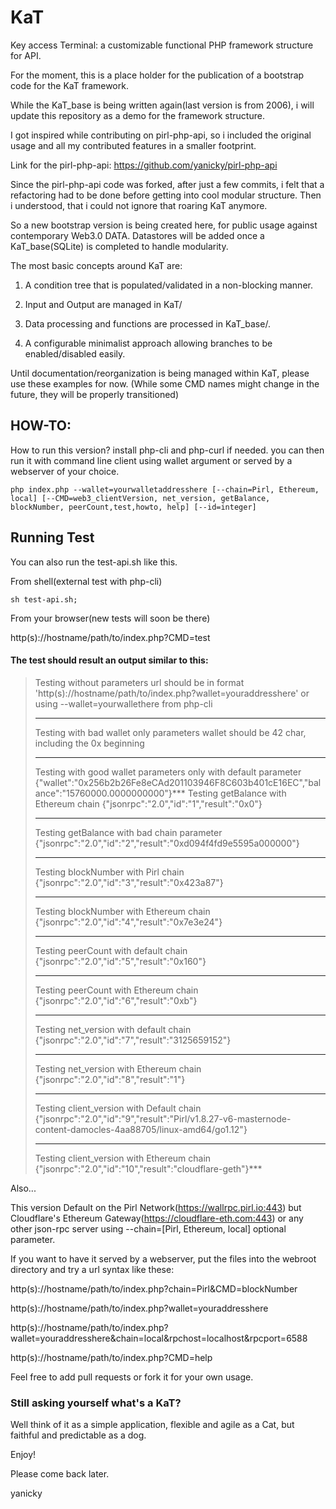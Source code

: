 # KaT
Key access Terminal: a customizable functional PHP framework structure for API.

For the moment, this is a place holder for the publication of a bootstrap code for the KaT framework.

While the KaT_base is being written again(last version is from 2006), i will update this repository as a demo for the framework structure. 

I got inspired while contributing on pirl-php-api, so i included the original usage and all my contributed features in a smaller footprint.

Link for the pirl-php-api: https://github.com/yanicky/pirl-php-api

Since the pirl-php-api code was forked, after just a few commits, i felt that a refactoring had to be done before getting into cool modular structure. Then i understood, that i could not ignore that roaring KaT anymore. 

So a new bootstrap version is being created here, for public usage against contemporary Web3.0 DATA. Datastores will be added once a KaT_base(SQLite) is completed to handle modularity. 

The most basic concepts around KaT are:

1. A condition tree that is populated/validated in a non-blocking manner.

2. Input and Output are managed in KaT/ 

3. Data processing and functions are processed in KaT_base/.

4. A configurable minimalist approach allowing branches to be enabled/disabled easily.


Until documentation/reorganization is being managed within KaT, please use these examples for now.
(While some CMD names might change in the future, they will be properly transitioned)

## HOW-TO:

How to run this version? install php-cli and php-curl if needed. you can then run it with command line client using wallet argument or served by a webserver of your choice.
```
php index.php --wallet=yourwalletaddresshere [--chain=Pirl, Ethereum, local] [--CMD=web3_clientVersion, net_version, getBalance, blockNumber, peerCount,test,howto, help] [--id=integer]
```
## Running Test

You can also run the test-api.sh like this.

From shell(external test with php-cli)
```
sh test-api.sh;
```

From your browser(new tests will soon be there)

http(s)://hostname/path/to/index.php?CMD=test

#### The test should result an output similar to this:
>
> Testing without parameters
> url should be in format 'http(s)://hostname/path/to/index.php?wallet=youraddresshere' or using --wallet=yourwallethere from php-cli
> ***
> Testing with bad wallet only parameters
> wallet should be 42 char, including the 0x beginning
> ***
> Testing with good wallet parameters only with default parameter
> {"wallet":"0x256b2b26Fe8eCAd201103946F8C603b401cE16EC","balance":"15760000.0000000000"}***
> Testing getBalance with Ethereum chain
> {"jsonrpc":"2.0","id":"1","result":"0x0"}
> ***
> Testing getBalance with bad chain parameter
> {"jsonrpc":"2.0","id":"2","result":"0xd094f4fd9e5595a000000"}
> ***
> Testing blockNumber with Pirl chain
> {"jsonrpc":"2.0","id":"3","result":"0x423a87"}
> ***
> Testing blockNumber with Ethereum chain
> {"jsonrpc":"2.0","id":"4","result":"0x7e3e24"}
> ***
> Testing peerCount with default chain
> {"jsonrpc":"2.0","id":"5","result":"0x160"}
> ***
> Testing peerCount with Ethereum chain
> {"jsonrpc":"2.0","id":"6","result":"0xb"}
> ***
> Testing net_version with default chain
> {"jsonrpc":"2.0","id":"7","result":"3125659152"}
> ***
> Testing net_version with Ethereum chain
> {"jsonrpc":"2.0","id":"8","result":"1"}
> ***
> Testing client_version with Default chain
> {"jsonrpc":"2.0","id":"9","result":"Pirl/v1.8.27-v6-masternode-content-damocles-4aa88705/linux-amd64/go1.12"}
> ***
> Testing client_version with Ethereum chain
> {"jsonrpc":"2.0","id":"10","result":"cloudflare-geth"}***

Also...

This version Default on the Pirl Network(https://wallrpc.pirl.io:443) but Cloudflare's Ethereum Gateway(https://cloudflare-eth.com:443) or any other json-rpc server using --chain=[Pirl, Ethereum, local] optional parameter.

If you want to have it served by a webserver, put the files into the webroot directory and try a url syntax like these:

http(s)://hostname/path/to/index.php?chain=Pirl&CMD=blockNumber

http(s)://hostname/path/to/index.php?wallet=youraddresshere

http(s)://hostname/path/to/index.php?wallet=youraddresshere&chain=local&rpchost=localhost&rpcport=6588

http(s)://hostname/path/to/index.php?CMD=help

Feel free to add pull requests or fork it for your own usage.


### Still asking yourself what's a KaT? 
Well think of it as a simple application, flexible and agile as a Cat, but faithful and predictable as a dog.

Enjoy!

Please come back later.

yanicky
